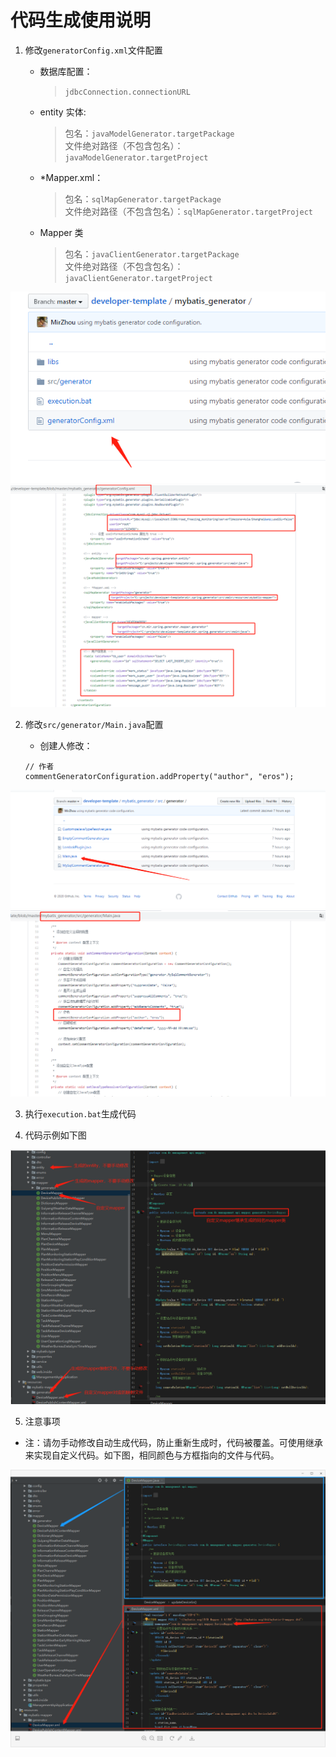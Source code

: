 # 代码生成使用说明

1. 修改`generatorConfig.xml`文件配置

   - 数据库配置：

     > `jdbcConnection.connectionURL`

   - entity 实体:

     > 包名：`javaModelGenerator.targetPackage`  
     > 文件绝对路径（不包含包名）：`javaModelGenerator.targetProject`

   - \*Mapper.xml：

     > 包名：`sqlMapGenerator.targetPackage`  
     > 文件绝对路径（不包含包名）：`sqlMapGenerator.targetProject`

   - Mapper 类
     > 包名：`javaClientGenerator.targetPackage`  
     > 文件绝对路径（不包含包名）：`javaClientGenerator.targetProject`

![](./resources/images/021.png)
![](./resources/images/022.png)

2. 修改`src/generator/Main.java`配置

   - 创建人修改：

   ```
   // 作者
   commentGeneratorConfiguration.addProperty("author", "eros");
   ```

![](./resources/images/031.png)
![](./resources/images/032.png)

3. 执行`execution.bat`生成代码

4. 代码示例如下图

![](./resources/images/051.png)

5. 注意事项

- 注：请勿手动修改自动生成代码，防止重新生成时，代码被覆盖。可使用继承来实现自定义代码。如下图，相同颜色与方框指向的文件与代码。

![](./resources/images/061.png)

